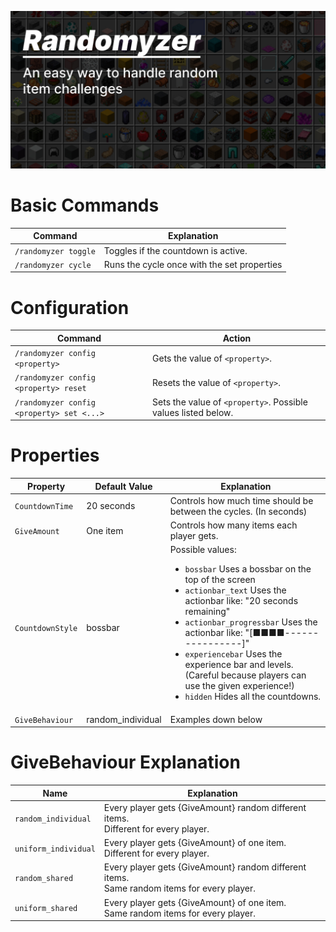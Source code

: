 ![](https://raw.githubusercontent.com/barnabasd/Randomyzer/master/images/banner_big.jpg)
# Basic Commands
| Command              | Explanation                                 |
|----------------------|---------------------------------------------|
| `/randomyzer toggle` | Toggles if the countdown is active.         |
| `/randomyzer cycle`  | Runs the cycle once with the set properties |
# Configuration
| Command                                   | Action                                                        |
|-------------------------------------------|---------------------------------------------------------------|
| `/randomyzer config <property>`           | Gets the value of `<property>`.                               |
| `/randomyzer config <property> reset`     | Resets the value of `<property>`.                             |
| `/randomyzer config <property> set <...>` | Sets the value of `<property>`. Possible values listed below. |
# Properties
| Property         | Default Value     | Explanation                                                                                                                                                                                                                                                                                                                                                                                                                                                           |
|------------------|-------------------|-----------------------------------------------------------------------------------------------------------------------------------------------------------------------------------------------------------------------------------------------------------------------------------------------------------------------------------------------------------------------------------------------------------------------------------------------------------------------|
| `CountdownTime`  | 20 seconds        | Controls how much time should be between the cycles. (In seconds)                                                                                                                                                                                                                                                                                                                                                                                                     |
| `GiveAmount`     | One item          | Controls how many items each player gets.                                                                                                                                                                                                                                                                                                                                                                                                                             |
| `CountdownStyle` | bossbar           | Possible values: <ul><li><code>bossbar</code> Uses a bossbar on the top of the screen</li><li><code>actionbar_text</code> Uses the actionbar like: "20 seconds remaining"</li><li><code>actionbar_progressbar</code> Uses the actionbar like: "[■■■■----------------]"</li><li><code>experiencebar</code> Uses the experience bar and levels. (Careful because players can use the given experience!)</li><li><code>hidden</code> Hides all the countdowns.</li></ul> ||``|.|
| `GiveBehaviour`  | random_individual | Examples down below                                                                                                                                                                                                                                                                                                                                                                                                                                                   |
# GiveBehaviour Explanation
| Name                 | Explanation                                                                                   |
|----------------------|-----------------------------------------------------------------------------------------------|
| `random_individual`  | Every player gets {GiveAmount} random different items.<br>Different for every player.         |
| `uniform_individual` | Every player gets {GiveAmount} of one item.<br>Different for every player.                    |
| `random_shared`      | Every player gets {GiveAmount} random different items.<br>Same random items for every player. |
| `uniform_shared`     | Every player gets {GiveAmount} of one item.<br>Same random items for every player.            |
